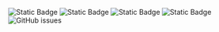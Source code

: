 ![Static Badge](https://img.shields.io/badge/blacklists-60-000000) ![Static Badge](https://img.shields.io/badge/blacklisted-2677524-cc0000) ![Static Badge](https://img.shields.io/badge/whitelisted-2245-00CC00) ![Static Badge](https://img.shields.io/badge/streaming_blacklist-28107-000000) ![GitHub issues](https://img.shields.io/github/issues/fabriziosalmi/blacklists)
